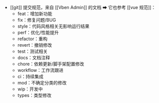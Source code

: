 - [[git]] 提交规范，来自 [[Vben Admin]] 的文档 ➡ 它也参考 [[vue 规范]]：
	- feat：增加新功能
	- fix：修复问题/BUG
	- style：代码风格相关无影响运行结果
	- perf：优化/性能提升
	- refactor：重构
	- revert：撤销修改
	- test：测试相关
	- docs：文档注释
	- chore：依赖更新/脚手架配置修改
	- workflow：工作流跟进
	- ci：持续集成
	- mod：不确定分类的修改
	- wip：开发中
	- types：类型修改